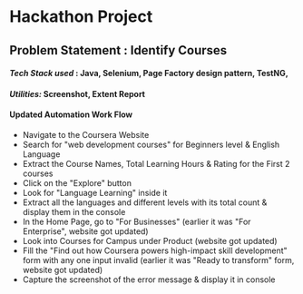 # Hackathon Project

## Problem Statement : Identify Courses

#### *Tech Stack used* : Java, Selenium, Page Factory design pattern, TestNG, 

#### *Utilities:* Screenshot, Extent Report

#### Updated Automation Work Flow

- Navigate to the Coursera Website
- Search for "web development courses" for Beginners level & English Language
- Extract the Course Names, Total Learning Hours & Rating for the First 2 courses
- Click on the "Explore" button
- Look for "Language Learning" inside it
- Extract all the languages and different levels with its total count & display them in the console
- In the Home Page, go to "For Businesses" (earlier it was "For Enterprise", website got updated)
- Look into Courses for Campus under Product (website got updated)
- Fill the "Find out how Coursera powers high-impact skill development" form with any one input invalid (earlier it was "Ready to transform" form, website got updated)
- Capture the screenshot of the error message & display it in console


